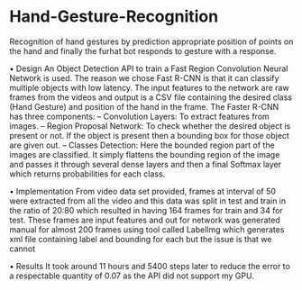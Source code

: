 # Hand-Gesture-Recognition
Recognition of hand gestures by prediction appropriate position of points
on the hand and finally the furhat bot responds to gesture with a response.

• Design
An Object Detection API to train a Fast Region Convolution Neural Network
is used. The reason we chose Fast R-CNN is that it can classify
multiple objects with low latency. The input features to the network are
raw frames from the videos and output is a CSV file containing the desired
class (Hand Gesture) and position of the hand in the frame. The Faster
R-CNN has three components:
– Convolution Layers: To extract features from images.
– Region Proposal Network: To check whether the desired object is
present or not. If the object is present then a bounding box for those
object are given out.
– Classes Detection: Here the bounded region part of the images are
classified. It simply flattens the bounding region of the image and
passes it through several dense layers and then a final Softmax layer
which returns probabilities for each class.

• Implementation
From video data set provided, frames at interval of 50 were extracted
from all the video and this data was split in test and train in the ratio of
20:80 which resulted in having 164 frames for train and 34 for test. These
frames are input features and out for network was generated manual for
almost 200 frames using tool called Labellmg which generates xml file
containing label and bounding for each but the issue is that we cannot

• Results
It took around 11 hours and 5400 steps later to reduce the error to a
respectable quantity of 0.07 as the API did not support my GPU.
